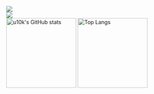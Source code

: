 ![](https://visitor-badge.laobi.icu/badge?page_id=u10k.u10k)
<br/>
![](https://img.shields.io/badge/dynamic/json?url=https%3A%2F%2Flinux.do%2Fu%2Fhwz%2Fsummary.json&query=%24.user_summary.likes_received&prefix=%E8%8E%B7%E5%BE%97%E7%82%B9%E8%B5%9E%EF%BC%9A&suffix=,%20%20%20%E8%AF%B7%E7%95%99%E4%B8%8B%E2%9D%A4%20%20%20:%EF%BC%89%F0%9F%91%87&style=social&logo=linux&label=%E6%96%87%E5%93%B2&color=red&link=https%3A%2F%2Flinux.do%2Fu%2Flgguan%2F&link=https%3A%2F%2Flinux.do%2Fu%2Flgguan%2F)
<br/>
<img src="https://github-readme-stats-one-bice.vercel.app/api?username=u10k&count_private=true&theme=calm&show_icons=true&include_all_commits=true&role=OWNER,ORGANIZATION_MEMBER,COLLABORATOR" alt="u10k's GitHub stats" height="185px" /> <img src="https://github-readme-stats-one-bice.vercel.app/api/top-langs/?username=u10k&layout=compact&langs_count=8&theme=calm&role=OWNER,COLLABORATOR" alt="Top Langs" height="185px" />
